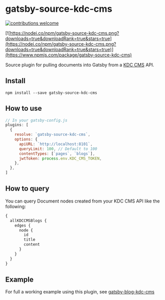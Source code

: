 # gatsby-source-kdc-cms

[![contributions welcome](https://img.shields.io/badge/contributions-welcome-brightgreen.svg?style=flat)](https://github.com/ianpogi5/gatsby-source-kdc-cms/issues)

[![https://nodei.co/npm/gatsby-source-kdc-cms.png?downloads=true&downloadRank=true&stars=true](https://nodei.co/npm/gatsby-source-kdc-cms.png?downloads=true&downloadRank=true&stars=true)](https://www.npmjs.com/package/gatsby-source-kdc-cms)

Source plugin for pulling documents into Gatsby from a [KDC CMS](https://github.com/ianpogi5/kdc-cms) API.

## Install

`npm install --save gatsby-source-kdc-cms`

## How to use

```javascript
// In your gatsby-config.js
plugins: [
  {
    resolve: `gatsby-source-kdc-cms`,
    options: {
      apiURL: `http://localhost:8101`,
      queryLimit: 100, // Default to 100
      contentTypes: [`pages`, `blogs`],
      jwtToken: process.env.KDC_CMS_TOKEN,
    },
  },
]
```

## How to query

You can query Document nodes created from your KDC CMS API like the following:

```graphql
{
  allKDCCMSBlogs {
    edges {
      node {
        id
        title
        content
      }
    }
  }
}
```

## Example

For full a working example using this plugin, see [gatsby-blog-kdc-cms](https://github.com/ianpogi5/gatsby-blog-kdc-cms)